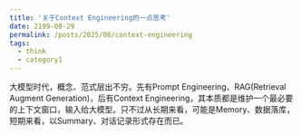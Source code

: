 ```yaml
---
title: '关于Context Engineering的一点思考'
date: 2199-08-29
permalink: /posts/2025/08/context-engineering
tags:
  - think
  - category1
---
```


大模型时代，概念、范式层出不穷。先有Prompt Engineering、RAG(Retrieval Augment Generation)，后有Context Engineering，其本质都是维护一个最必要的上下文窗口，输入给大模型。只不过从长期来看，可能是Memory、数据落库，短期来看，以Summary、对话记录形式存在而已。
